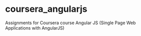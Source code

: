 # coursera_angularjs
Assignments for Coursera course Angular JS (Single Page Web Applications with AngularJS)
